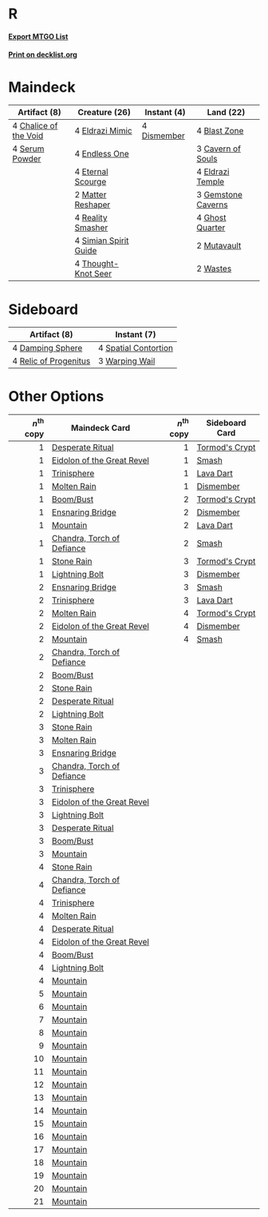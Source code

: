 # R

#### [Export MTGO List](../collection/R/R.txt)
#### [Print on decklist.org](http://decklist.org/?deckmain=4%09Blast%20Zone%0A3%09Cavern%20of%20Souls%0A4%09Chalice%20of%20the%20Void%0A4%09Dismember%0A4%09Eldrazi%20Mimic%0A4%09Eldrazi%20Temple%0A4%09Endless%20One%0A4%09Eternal%20Scourge%0A3%09Gemstone%20Caverns%0A4%09Ghost%20Quarter%0A2%09Matter%20Reshaper%0A2%09Mutavault%0A4%09Reality%20Smasher%0A4%09Serum%20Powder%0A4%09Simian%20Spirit%20Guide%0A4%09Thought-Knot%20Seer%0A2%09Wastes&deckside=4%09Damping%20Sphere%0A4%09Relic%20of%20Progenitus%0A4%09Spatial%20Contortion%0A3%09Warping%20Wail)
# Maindeck

|                                          Artifact (8)                                          |                                         Creature (26)                                          |                                     Instant (4)                                      |                                          Land (22)                                          |
|------------------------------------------------------------------------------------------------|------------------------------------------------------------------------------------------------|--------------------------------------------------------------------------------------|---------------------------------------------------------------------------------------------|
|4 [Chalice of the Void](http://gatherer.wizards.com/Pages/Card/Details.aspx?multiverseid=442211)|4 [Eldrazi Mimic](http://gatherer.wizards.com/Pages/Card/Details.aspx?multiverseid=407512)      |4 [Dismember](http://gatherer.wizards.com/Pages/Card/Details.aspx?multiverseid=382182)|4 [Blast Zone](http://gatherer.wizards.com/Pages/Card/Details.aspx?multiverseid=461171)      |
|4 [Serum Powder](http://gatherer.wizards.com/Pages/Card/Details.aspx?multiverseid=48920)        |4 [Endless One](http://gatherer.wizards.com/Pages/Card/Details.aspx?multiverseid=401871)        |                                                                                      |3 [Cavern of Souls](http://gatherer.wizards.com/Pages/Card/Details.aspx?multiverseid=278058) |
|                                                                                                |4 [Eternal Scourge](http://gatherer.wizards.com/Pages/Card/Details.aspx?multiverseid=414296)    |                                                                                      |4 [Eldrazi Temple](http://gatherer.wizards.com/Pages/Card/Details.aspx?multiverseid=401710)  |
|                                                                                                |2 [Matter Reshaper](http://gatherer.wizards.com/Pages/Card/Details.aspx?multiverseid=407516)    |                                                                                      |3 [Gemstone Caverns](http://gatherer.wizards.com/Pages/Card/Details.aspx?multiverseid=122094)|
|                                                                                                |4 [Reality Smasher](http://gatherer.wizards.com/Pages/Card/Details.aspx?multiverseid=407517)    |                                                                                      |4 [Ghost Quarter](http://gatherer.wizards.com/Pages/Card/Details.aspx?multiverseid=389534)   |
|                                                                                                |4 [Simian Spirit Guide](http://gatherer.wizards.com/Pages/Card/Details.aspx?multiverseid=442137)|                                                                                      |2 [Mutavault](http://gatherer.wizards.com/Pages/Card/Details.aspx?multiverseid=370733)       |
|                                                                                                |4 [Thought-Knot Seer](http://gatherer.wizards.com/Pages/Card/Details.aspx?multiverseid=407519)  |                                                                                      |2 [Wastes](http://gatherer.wizards.com/Pages/Card/Details.aspx?multiverseid=407694)          |


# Sideboard

|                                          Artifact (8)                                          |                                          Instant (7)                                          |
|------------------------------------------------------------------------------------------------|-----------------------------------------------------------------------------------------------|
|4 [Damping Sphere](http://gatherer.wizards.com/Pages/Card/Details.aspx?multiverseid=443101)     |4 [Spatial Contortion](http://gatherer.wizards.com/Pages/Card/Details.aspx?multiverseid=407518)|
|4 [Relic of Progenitus](http://gatherer.wizards.com/Pages/Card/Details.aspx?multiverseid=174824)|3 [Warping Wail](http://gatherer.wizards.com/Pages/Card/Details.aspx?multiverseid=407522)      |


# Other Options

|*n*<sup>th</sup> copy|                                            Maindeck Card                                            |*n*<sup>th</sup> copy|                                     Sideboard Card                                      |
|--------------------:|-----------------------------------------------------------------------------------------------------|--------------------:|-----------------------------------------------------------------------------------------|
|                    1|[Desperate Ritual](http://gatherer.wizards.com/Pages/Card/Details.aspx?multiverseid=80275)           |                    1|[Tormod's Crypt](http://gatherer.wizards.com/Pages/Card/Details.aspx?multiverseid=389723)|
|                    1|[Eidolon of the Great Revel](http://gatherer.wizards.com/Pages/Card/Details.aspx?multiverseid=442117)|                    1|[Smash](http://gatherer.wizards.com/Pages/Card/Details.aspx?multiverseid=130532)         |
|                    1|[Trinisphere](http://gatherer.wizards.com/Pages/Card/Details.aspx?multiverseid=43545)                |                    1|[Lava Dart](http://gatherer.wizards.com/Pages/Card/Details.aspx?multiverseid=29766)      |
|                    1|[Molten Rain](http://gatherer.wizards.com/Pages/Card/Details.aspx?multiverseid=425928)               |                    1|[Dismember](http://gatherer.wizards.com/Pages/Card/Details.aspx?multiverseid=382182)     |
|                    1|[Boom/Bust](http://gatherer.wizards.com/Pages/Card/Details.aspx?multiverseid=126218)                 |                    2|[Tormod's Crypt](http://gatherer.wizards.com/Pages/Card/Details.aspx?multiverseid=389723)|
|                    1|[Ensnaring Bridge](http://gatherer.wizards.com/Pages/Card/Details.aspx?multiverseid=15866)           |                    2|[Dismember](http://gatherer.wizards.com/Pages/Card/Details.aspx?multiverseid=382182)     |
|                    1|[Mountain](http://gatherer.wizards.com/Pages/Card/Details.aspx?multiverseid=439859)                  |                    2|[Lava Dart](http://gatherer.wizards.com/Pages/Card/Details.aspx?multiverseid=29766)      |
|                    1|[Chandra, Torch of Defiance](http://gatherer.wizards.com/Pages/Card/Details.aspx?multiverseid=417683)|                    2|[Smash](http://gatherer.wizards.com/Pages/Card/Details.aspx?multiverseid=130532)         |
|                    1|[Stone Rain](http://gatherer.wizards.com/Pages/Card/Details.aspx?multiverseid=822)                   |                    3|[Tormod's Crypt](http://gatherer.wizards.com/Pages/Card/Details.aspx?multiverseid=389723)|
|                    1|[Lightning Bolt](http://gatherer.wizards.com/Pages/Card/Details.aspx?multiverseid=806)               |                    3|[Dismember](http://gatherer.wizards.com/Pages/Card/Details.aspx?multiverseid=382182)     |
|                    2|[Ensnaring Bridge](http://gatherer.wizards.com/Pages/Card/Details.aspx?multiverseid=15866)           |                    3|[Smash](http://gatherer.wizards.com/Pages/Card/Details.aspx?multiverseid=130532)         |
|                    2|[Trinisphere](http://gatherer.wizards.com/Pages/Card/Details.aspx?multiverseid=43545)                |                    3|[Lava Dart](http://gatherer.wizards.com/Pages/Card/Details.aspx?multiverseid=29766)      |
|                    2|[Molten Rain](http://gatherer.wizards.com/Pages/Card/Details.aspx?multiverseid=425928)               |                    4|[Tormod's Crypt](http://gatherer.wizards.com/Pages/Card/Details.aspx?multiverseid=389723)|
|                    2|[Eidolon of the Great Revel](http://gatherer.wizards.com/Pages/Card/Details.aspx?multiverseid=442117)|                    4|[Dismember](http://gatherer.wizards.com/Pages/Card/Details.aspx?multiverseid=382182)     |
|                    2|[Mountain](http://gatherer.wizards.com/Pages/Card/Details.aspx?multiverseid=439859)                  |                    4|[Smash](http://gatherer.wizards.com/Pages/Card/Details.aspx?multiverseid=130532)         |
|                    2|[Chandra, Torch of Defiance](http://gatherer.wizards.com/Pages/Card/Details.aspx?multiverseid=417683)|                     |                                                                                         |
|                    2|[Boom/Bust](http://gatherer.wizards.com/Pages/Card/Details.aspx?multiverseid=126218)                 |                     |                                                                                         |
|                    2|[Stone Rain](http://gatherer.wizards.com/Pages/Card/Details.aspx?multiverseid=822)                   |                     |                                                                                         |
|                    2|[Desperate Ritual](http://gatherer.wizards.com/Pages/Card/Details.aspx?multiverseid=80275)           |                     |                                                                                         |
|                    2|[Lightning Bolt](http://gatherer.wizards.com/Pages/Card/Details.aspx?multiverseid=806)               |                     |                                                                                         |
|                    3|[Stone Rain](http://gatherer.wizards.com/Pages/Card/Details.aspx?multiverseid=822)                   |                     |                                                                                         |
|                    3|[Molten Rain](http://gatherer.wizards.com/Pages/Card/Details.aspx?multiverseid=425928)               |                     |                                                                                         |
|                    3|[Ensnaring Bridge](http://gatherer.wizards.com/Pages/Card/Details.aspx?multiverseid=15866)           |                     |                                                                                         |
|                    3|[Chandra, Torch of Defiance](http://gatherer.wizards.com/Pages/Card/Details.aspx?multiverseid=417683)|                     |                                                                                         |
|                    3|[Trinisphere](http://gatherer.wizards.com/Pages/Card/Details.aspx?multiverseid=43545)                |                     |                                                                                         |
|                    3|[Eidolon of the Great Revel](http://gatherer.wizards.com/Pages/Card/Details.aspx?multiverseid=442117)|                     |                                                                                         |
|                    3|[Lightning Bolt](http://gatherer.wizards.com/Pages/Card/Details.aspx?multiverseid=806)               |                     |                                                                                         |
|                    3|[Desperate Ritual](http://gatherer.wizards.com/Pages/Card/Details.aspx?multiverseid=80275)           |                     |                                                                                         |
|                    3|[Boom/Bust](http://gatherer.wizards.com/Pages/Card/Details.aspx?multiverseid=126218)                 |                     |                                                                                         |
|                    3|[Mountain](http://gatherer.wizards.com/Pages/Card/Details.aspx?multiverseid=439859)                  |                     |                                                                                         |
|                    4|[Stone Rain](http://gatherer.wizards.com/Pages/Card/Details.aspx?multiverseid=822)                   |                     |                                                                                         |
|                    4|[Chandra, Torch of Defiance](http://gatherer.wizards.com/Pages/Card/Details.aspx?multiverseid=417683)|                     |                                                                                         |
|                    4|[Trinisphere](http://gatherer.wizards.com/Pages/Card/Details.aspx?multiverseid=43545)                |                     |                                                                                         |
|                    4|[Molten Rain](http://gatherer.wizards.com/Pages/Card/Details.aspx?multiverseid=425928)               |                     |                                                                                         |
|                    4|[Desperate Ritual](http://gatherer.wizards.com/Pages/Card/Details.aspx?multiverseid=80275)           |                     |                                                                                         |
|                    4|[Eidolon of the Great Revel](http://gatherer.wizards.com/Pages/Card/Details.aspx?multiverseid=442117)|                     |                                                                                         |
|                    4|[Boom/Bust](http://gatherer.wizards.com/Pages/Card/Details.aspx?multiverseid=126218)                 |                     |                                                                                         |
|                    4|[Lightning Bolt](http://gatherer.wizards.com/Pages/Card/Details.aspx?multiverseid=806)               |                     |                                                                                         |
|                    4|[Mountain](http://gatherer.wizards.com/Pages/Card/Details.aspx?multiverseid=439859)                  |                     |                                                                                         |
|                    5|[Mountain](http://gatherer.wizards.com/Pages/Card/Details.aspx?multiverseid=439859)                  |                     |                                                                                         |
|                    6|[Mountain](http://gatherer.wizards.com/Pages/Card/Details.aspx?multiverseid=439859)                  |                     |                                                                                         |
|                    7|[Mountain](http://gatherer.wizards.com/Pages/Card/Details.aspx?multiverseid=439859)                  |                     |                                                                                         |
|                    8|[Mountain](http://gatherer.wizards.com/Pages/Card/Details.aspx?multiverseid=439859)                  |                     |                                                                                         |
|                    9|[Mountain](http://gatherer.wizards.com/Pages/Card/Details.aspx?multiverseid=439859)                  |                     |                                                                                         |
|                   10|[Mountain](http://gatherer.wizards.com/Pages/Card/Details.aspx?multiverseid=439859)                  |                     |                                                                                         |
|                   11|[Mountain](http://gatherer.wizards.com/Pages/Card/Details.aspx?multiverseid=439859)                  |                     |                                                                                         |
|                   12|[Mountain](http://gatherer.wizards.com/Pages/Card/Details.aspx?multiverseid=439859)                  |                     |                                                                                         |
|                   13|[Mountain](http://gatherer.wizards.com/Pages/Card/Details.aspx?multiverseid=439859)                  |                     |                                                                                         |
|                   14|[Mountain](http://gatherer.wizards.com/Pages/Card/Details.aspx?multiverseid=439859)                  |                     |                                                                                         |
|                   15|[Mountain](http://gatherer.wizards.com/Pages/Card/Details.aspx?multiverseid=439859)                  |                     |                                                                                         |
|                   16|[Mountain](http://gatherer.wizards.com/Pages/Card/Details.aspx?multiverseid=439859)                  |                     |                                                                                         |
|                   17|[Mountain](http://gatherer.wizards.com/Pages/Card/Details.aspx?multiverseid=439859)                  |                     |                                                                                         |
|                   18|[Mountain](http://gatherer.wizards.com/Pages/Card/Details.aspx?multiverseid=439859)                  |                     |                                                                                         |
|                   19|[Mountain](http://gatherer.wizards.com/Pages/Card/Details.aspx?multiverseid=439859)                  |                     |                                                                                         |
|                   20|[Mountain](http://gatherer.wizards.com/Pages/Card/Details.aspx?multiverseid=439859)                  |                     |                                                                                         |
|                   21|[Mountain](http://gatherer.wizards.com/Pages/Card/Details.aspx?multiverseid=439859)                  |                     |                                                                                         |

